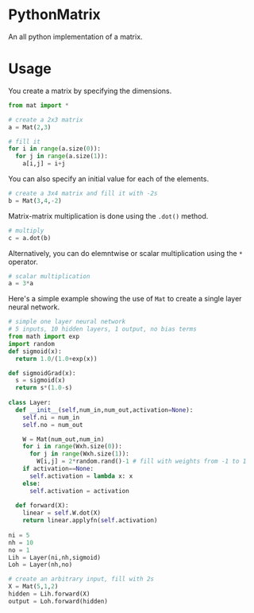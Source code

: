# PythonMatrix
An all python implementation of a matrix.

# Usage

You create a matrix by specifying the dimensions.
```python
from mat import *

# create a 2x3 matrix
a = Mat(2,3)

# fill it
for i in range(a.size(0)):
  for j in range(a.size(1)):
    a[i,j] = i+j
```

You can also specify an initial value for each of the elements.
```python
# create a 3x4 matrix and fill it with -2s
b = Mat(3,4,-2)
```

Matrix-matrix multiplication is done using the `.dot()` method.
```python
# multiply
c = a.dot(b)
```

Alternatively, you can do elemntwise or scalar multiplication using the `*` operator.
```python
# scalar multiplication
a = 3*a
```

Here's a simple example showing the use of `Mat` to create a single layer neural network.
```python
# simple one layer neural network
# 5 inputs, 10 hidden layers, 1 output, no bias terms
from math import exp
import random
def sigmoid(x):
  return 1.0/(1.0+exp(x))

def sigmoidGrad(x):
  s = sigmoid(x)
  return s*(1.0-s)
  
class Layer:
  def __init__(self,num_in,num_out,activation=None):
    self.ni = num_in
    self.no = num_out

    W = Mat(num_out,num_in)
    for i in range(Wxh.size(0)):
      for j in range(Wxh.size(1)):
        W[i,j] = 2*random.rand()-1 # fill with weights from -1 to 1
    if activation==None:
      self.activation = lambda x: x
    else:
      self.activation = activation
  
  def forward(X):
    linear = self.W.dot(X)
    return linear.applyfn(self.activation)
    
ni = 5
nh = 10
no = 1
Lih = Layer(ni,nh,sigmoid)
Loh = Layer(nh,no)

# create an arbitrary input, fill with 2s
X = Mat(5,1,2)
hidden = Lih.forward(X)
output = Loh.forward(hidden)
```

